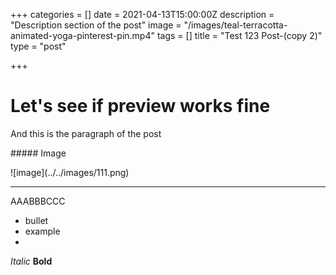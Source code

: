 +++
categories = []
date = 2021-04-13T15:00:00Z
description = "Description section of the post"
image = "/images/teal-terracotta-animated-yoga-pinterest-pin.mp4"
tags = []
title = "Test 123 Post-(copy 2)"
type = "post"

+++
# Let's see if preview works fine

And this is the paragraph of the post

\##### Image

!\[image\](../../images/111.png)

<hr>

AAABBBCCC

* bullet
* example
* 

_Italic_
**Bold**